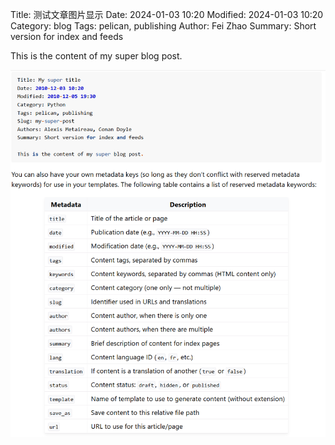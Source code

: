Title: 测试文章图片显示
Date: 2024-01-03 10:20
Modified: 2024-01-03 10:20
Category: blog
Tags: pelican, publishing
Author: Fei Zhao
Summary: Short version for index and feeds

This is the content of my super blog post.

![Markdown Article](../../images/markdown_article_template.png)


